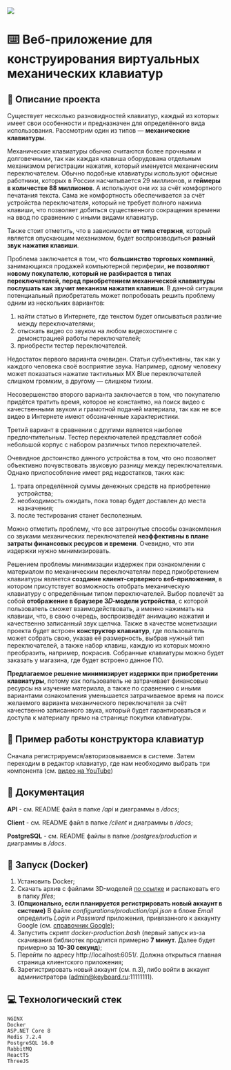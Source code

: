 <img src="https://github.com/tovDmitrij/keyboards/blob/main/docs/_readme/preview.jpeg" />

# :keyboard: Веб-приложение для конструирования виртуальных механических клавиатур

## :open_book: Описание проекта
Существует несколько разновидностей клавиатур, каждый из которых имеет свои особенности и предназначен для определённого вида использования. Рассмотрим один из типов — **механические клавиатуры**.

Механические клавиатуры обычно считаются более прочными и долговечными, так как каждая клавиша оборудована отдельным механизмом регистрации нажатия, который именуется механическим переключателем. Обычно подобные клавиатуры используют офисные работники, которых в России насчитывается 29 миллионов, и **геймеры в количестве 88 миллионов**. А используют они их за счёт комфортного печатания текста. Сама же комфортность обеспечивается за счёт устройства переключателя, который не требует полного нажима клавиши, что позволяет добиться существенного сокращения времени на ввод по сравнению с иными видами клавиатур.

Также стоит отметить, что в зависимости **от типа стержня**, который является опускающим механизмом, будет воспроизводиться **разный звук нажатия клавиши**.

Проблема заключается в том, что **большинство торговых компаний**, занимающихся продажей компьютерной периферии, **не позволяют новому покупателю, который не разбирается в типах переключателей, перед приобретением механической клавиатуры послушать как звучит механизм нажатия клавиши**. В данной ситуации потенциальный приобретатель может попробовать решить проблему одним из нескольких вариантов:
1)	найти статью в Интернете, где текстом будет описываться различие между переключателями;
2)	отыскать видео со звуком на любом видеохостинге с демонстрацией работы переключателей;
3)	приобрести тестер переключателей.

Недостаток первого варианта очевиден. Статьи субъективны, так как у каждого человека своё восприятие звука. Например, одному человеку может показаться нажатие тактильных MX Blue переключателей слишком громким, а другому — слишком тихим.

Несовершенство второго варианта заключается в том, что покупателю придётся тратить время, которое не константно, на поиск видео с качественными звуком и грамотной подачей материала, так как не все видео в Интернете имеют обозначенные характеристики.

Третий вариант в сравнении с другими является наиболее предпочтительным. Тестер переключателей представляет собой небольшой корпус с набором различных типов переключателей.

Очевидное достоинство данного устройства в том, что оно позволяет объективно почувствовать звуковую разницу между переключателями. Однако приспособление имеет ряд недостатков, таких как: 
1)	трата определённой суммы денежных средств на приобретение устройства; 
2)	необходимость ожидать, пока товар будет доставлен до места назначения; 
3)	после тестирования станет бесполезным. 

Можно отметить проблему, что все затронутые способы ознакомления со звуками механических переключателей **неэффективны в плане затраты финансовых ресурсов и времени**. Очевидно, что эти издержки нужно минимизировать. 

Решением проблемы минимизации издержек при ознакомлении с материалом по механическим переключателям перед приобретением клавиатуры является **создание клиент-серверного веб-приложения**, в котором присутствует возможность отобрать механическую клавиатуру с определённым типом переключателей. Выбор повлечёт за собой **отображение в браузере 3𝐷-модели устройства**, с которой пользователь сможет взаимодействовать, а именно нажимать на клавиши, что, в свою очередь, воспроизведёт анимацию нажатия и качественно записанный звук щелчка. Также в качестве монетизации проекта будет встроен **конструктор клавиатур**, где пользователь может собрать свою, указав её размерность, выбрав нужный тип переключателей, а также набор клавиш, каждую из которых можно преобразить, например, покрасив. Собранные клавиатуры можно будет заказать у магазина, где будет встроено данное ПО.

**Предлагаемое решение минимизирует издержки при приобретении клавиатуры**, потому как пользователь не затрачивает финансовые ресурсы на изучение материала, а также по сравнению с иными вариантами ознакомления уменьшается затрачиваемое время на поиск желаемого варианта механического переключателя за счёт качественно записанного звука, который будет гарантироваться и доступа к материалу прямо на странице покупки клавиатуры.

## :test_tube: Пример работы конструктора клавиатур
Сначала регистрируемся/авторизовываемся в системе. Затем переходим в редактор клавиатур, где нам необходимо выбрать три компонента (см. [видео на YouTube](https://youtu.be/5kaNm1sOvDw))

## :notebook: Документация
**API** - см. README файл в папке */api* и диаграммы в */docs*;

**Client** - см. README файл в папке */client* и диаграммы в */docs*;

**PostgreSQL** - см. README файлы в папке */postgres/production* и диаграммы в */docs*.

## :rocket: Запуск (Docker)
1. Установить Docker;
2. Скачать архив с файлами 3D-моделей [по ссылке](https://drive.google.com/drive/folders/1msr1UAy3w1_vsBq9aF4zVs5QZepKXcow?usp=sharing) и распаковать его в папку *files*;
3. **(Опционально, если планируется регистрировать новый аккаунт в системе)** В файле *configurations/production/api.json* в блоке *Email* определить *Login* и *Password* приложения, привязанного к аккаунту Google (см. [справочник Google](https://support.google.com/accounts/answer/185833?hl=en));
4. Запустить скрипт *docker-production.bash* (первый запуск из-за скачивания библиотек продлится примерно **7 минут**. Далее будет примерно за **10-30 секунд**);
5. Перейти по адресу http://localhost:6051/. Должна открыться главная страница клиентского приложения;
6. Зарегистрировать новый аккаунт (см. п.3), либо войти в аккаунт администратора (admin@keyboard.ru:11111111).

## :computer: Технологический стек
```
NGINX
Docker
ASP.NET Core 8
Redis 7.2.4
PostgreSQL 16.0
RabbitMQ
ReactTS
ThreeJS
```
